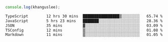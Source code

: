 ```js
console.log(khanguslee);
```

<!--START_SECTION:waka-->

```txt
TypeScript        12 hrs 30 mins  ████████████████▒░░░░░░░░   65.74 %
JavaScript        5 hrs 23 mins   ███████░░░░░░░░░░░░░░░░░░   28.36 %
JSON              35 mins         ▓░░░░░░░░░░░░░░░░░░░░░░░░   03.09 %
TSConfig          12 mins         ▒░░░░░░░░░░░░░░░░░░░░░░░░   01.08 %
Markdown          11 mins         ▒░░░░░░░░░░░░░░░░░░░░░░░░   01.05 %
```

<!--END_SECTION:waka-->

<!--
**khanguslee/khanguslee** is a ✨ _special_ ✨ repository because its `README.md` (this file) appears on your GitHub profile.

Here are some ideas to get you started:

- 🔭 I’m currently working on ...
- 🌱 I’m currently learning ...
- 👯 I’m looking to collaborate on ...
- 🤔 I’m looking for help with ...
- 💬 Ask me about ...
- 📫 How to reach me: ...
- 😄 Pronouns: ...
- ⚡ Fun fact: ...
-->
